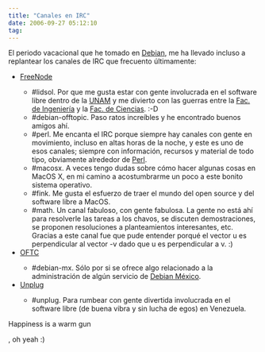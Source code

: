 ```yaml
---
title: "Canales en IRC"
date: 2006-09-27 05:12:10
tag: 
---
```

<p>El periodo vacacional que he tomado en <a target="_blank" href="http://www.debian.org">Debian</a>, me ha llevado incluso a replantear los canales de IRC que frecuento últimamente:
</p>
<ul>
<li><a target="_blank" href="http://www.freenode.net">FreeNode</a></li>
<ul>
<li>#lidsol. Por que me gusta estar con gente involucrada en el software libre dentro de la <a target="_blank" href="http://www.unam.mx">UNAM</a> y me divierto con las guerras entre la <a target="_blank" href="http://www.ingenieria.unam.mx/">Fac. de Ingeniería</a> y la <a target="_blank" href="http://www.fciencias.unam.mx">Fac. de Ciencias</a>. :-D</li>
<li>#debian-offtopic. Paso ratos increíbles y he encontrado buenos amigos ahí.</li>
<li>#perl. Me encanta el IRC porque siempre hay canales con gente en movimiento, incluso en altas horas de la noche, y este es uno de esos canales; siempre con información, recursos y material de todo tipo, obviamente alrededor de <a target="_blank" href="http://www.perl.org">Perl</a>.</li>
<li>#macosx. A veces tengo dudas sobre cómo hacer algunas cosas en MacOS X, en mi camino a acostumbrarme un poco a este bonito sistema operativo.</li>
<li>#fink. Me gusta el esfuerzo de traer el mundo del open source y del software libre a MacOS.</li>
<li>#math. Un canal fabuloso, con gente fabulosa. La gente no está ahí para resolverle las tareas a los chavos, se discuten demostraciones, se proponen resoluciones a planteamientos interesantes, etc. Gracias a este canal fue que pude entender porqué el vector u es perpendicular al vector -v dado que u es perpendicular a v. :)</li>
</ul>
<li><a target="_blank" href="http://www.oftc.net">OFTC</a></li>
<ul>
<li>#debian-mx. Sólo por si se ofrece algo relacionado a la administración de algún servicio de <a target="_blank" href="http://www.debianmexico.org">Debian México</a>.</li>
</ul>
<li><a target="_blank" href="http://www.unplug.org.ve">Unplug</a></li>
<ul>
<li>#unplug. Para rumbear con gente divertida involucrada en el software libre (de buena vibra y sin lucha de egos) en Venezuela.</li>
</ul>
</ul>Happiness is a warm gun<p>, oh yeah :) </p>
